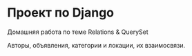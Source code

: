 # Проект по Django
Домашняя работа по теме Relations & QuerySet

Авторы, объявления, категории и локации, их взаимосвязи.
